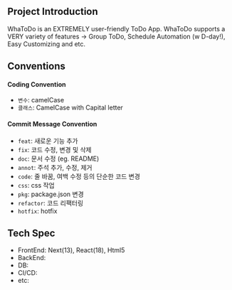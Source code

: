 ## Project Introduction

WhaToDo is an EXTREMELY user-friendly ToDo App.
WhaToDo supports a VERY variety of features
-> Group ToDo, Schedule Automation (w D-day!), Easy Customizing and etc.

## Conventions

#### Coding Convention

- `변수`: camelCase
- `클래스`: CamelCase with Capital letter

#### Commit Message Convention

- `feat`: 새로운 기능 추가
- `fix`: 코드 수정, 변경 및 삭제
- `doc`: 문서 수정 (eg. README)
- `annot`: 주석 추가, 수정, 제거
- `code`: 줄 바꿈, 여백 수정 등의 단순한 코드 변경
- `css`: css 작업
- `pkg`: package.json 변경
- `refactor`: 코드 리팩터링
- `hotfix`: hotfix

## Tech Spec

- FrontEnd: Next(13), React(18), Html5
- BackEnd:
- DB:
- CI/CD:
- etc:
